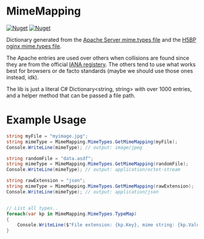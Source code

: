 # MimeMapping

[![Nuget](https://img.shields.io/nuget/v/MimeMapping)](https://www.nuget.org/packages/MimeMapping/) [![Nuget](https://img.shields.io/nuget/dt/MimeMapping)](https://www.nuget.org/packages/MimeMapping/)

Dictionary generated from the [Apache Server mime.types file](http://svn.apache.org/repos/asf/httpd/httpd/trunk/docs/conf/mime.types) and 
the [H5BP nginx mime.types file](https://github.com/h5bp/server-configs-nginx/blob/master/mime.types).

The Apache entries are used over others when collisions are found since they are from the official [IANA registery](http://www.iana.org/assignments/media-types). The others tend to use what works best for browsers or de facto standards (maybe we should use those ones instead, idk).

The lib is just a literal C# Dictionary<string, string> with over 1000 entries, and a helper method that can be passed a file path. 


# Example Usage
``` C#
string myFile = "myimage.jpg";
string mimeType = MimeMapping.MimeTypes.GetMimeMapping(myFile);
Console.WriteLine(mimeType); // output: image/jpeg

string randomFile = "data.asdf";
string mimeType = MimeMapping.MimeTypes.GetMimeMapping(randomFile);
Console.WriteLine(mimeType); // output: application/octet-stream

string rawExtension = "json";
string mimeType = MimeMapping.MimeTypes.GetMimeMapping(rawExtension);
Console.WriteLine(mimeType); // output: application/json


// List all types..
foreach(var kp in MimeMapping.MimeTypes.TypeMap)
{
	Console.WriteLine($"File extension: {kp.Key}, mime string: {kp.Value}");
}
```
